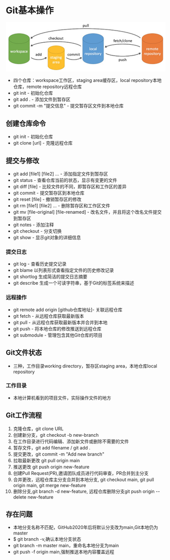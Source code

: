 # Git基本操作
![图片未显示](/Assets/git-command.jpg "Git-command")
* 四个仓库：workspace工作区，staging area缓存区，local repository本地仓库，remote repository远程仓库
* git init - 初始化仓库
* git add . - 添加文件到暂存区
* git commit -m "提交信息" - 提交暂存区文件到本地仓库
## 创建仓库命令
* git init - 初始化仓库
* git clone [url] - 克隆远程仓库
## 提交与修改
* git add [file1] [file2] ... - 添加指定文件到暂存区
* git status - 查看仓库当前的状态，显示有变更的文件
* git diff [file] - 比较文件的不同，即暂存区和工作区的差异
* git commit - 提交暂存区到本地仓库
* git reset [file] - 撤销暂存区的修改
* git rm [file1] [file2] ... - 删除暂存区和工作区文件
* git mv [file-original] [file-renamed] - 改名文件，并且将这个改名文件提交到暂存区
* git notes - 添加注释
* git checkout - 分支切换
* git show - 显示git对象的详细信息
### 提交日志
* git log - 查看历史提交记录
* git blame <file> 以列表形式查看指定文件的历史修改记录
* git shortlog 生成简洁的提交日志摘要
* git describe 生成一个可读字符串，基于Git的标签系统来描述
### 远程操作
* git remote add origin [github仓库地址]- 关联远程仓库
* git fetch - 从远程仓库获取最新版本
* git pull - 从远程仓库获取最新版本并合并到本地
* git push - 将本地仓库的修改推送到远程仓库
* git submodule - 管理包含其他Git仓库的项目
## Git文件状态
* 三种，工作目录working directory，暂存区staging area，本地仓库local repository
### 工作目录
* 本地计算机看到的项目文件，实际操作文件的地方
## Git工作流程
1. 克隆仓库，git clone URL 
2. 创建新分支，git checkout -b new-branch
3. 在工作目录进行代码编辑、添加新文件或删除不需要的文件
4. 暂存文件，git add filename / git add .
5. 提交更改，git commit -m "Add new branch"
6. 拉取最新更改 git pull origin main
7. 推送更改 git push origin new-feature
8. 创建Pull Request(PR),邀请团队成员进行代码审查，PR合并到主分支
9. 合并更改，远程仓库主分支合并到本地分支, git checkout main, git pull origin main, git merge new-feature
1. 删除分支,git branch -d new-feature, 远程仓库删除分支git push origin --delete new-feature
## 存在问题
* 本地分支名称不匹配，GitHub2020年后将默认分支改为main,Git本地仍为master
* $ git branch -v,确认本地分支状态
* git branch -m master main，重命名本地分支为main
* git push -f origin main,强制推送本地内容覆盖远程
